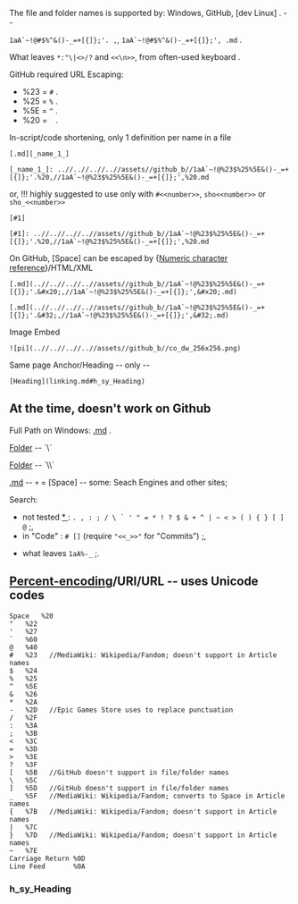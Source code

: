
The file and folder names is supported by: Windows, GitHub, [dev Linux] . --

`` 1aA`~!@#$%^&()-_=+[{]};'. , ``, `` 1aA`~!@#$%^&()-_=+[{]};', .md `` <!-- [d ",. .md"] --> .

What leaves `` *:"\|<>/? `` and `<<\n>>`, from often-used keyboard .

GitHub required URL Escaping:
* %23 = `` # `` .
* %25 = `` % `` .
* %5E = `` ^ `` .
* %20 = ` ` .

In-script/code shortening, only 1 definition per name in a file
```
[.md][_name_1_]

[_name_1_]: ..//..//..//..//assets//github_b//1aA`~!@%23$%25%5E&()-_=+[{]};'.%20,//1aA`~!@%23$%25%5E&()-_=+[{]};',%20.md
```
or, !!! highly suggested to use only with `#<<number>>`, `sho<<number>>` or `sho_<<number>>`
```
[#1]

[#1]: ..//..//..//..//assets//github_b//1aA`~!@%23$%25%5E&()-_=+[{]};'.%20,//1aA`~!@%23$%25%5E&()-_=+[{]};',%20.md
```

On GitHub, [Space] can be escaped by {[Numeric character reference](https://en.wikipedia.org/wiki/Numeric_character_reference)}/HTML/XML
```
[.md](..//..//..//..//assets//github_b//1aA`~!@%23$%25%5E&()-_=+[{]};'.&#x20;,//1aA`~!@%23$%25%5E&()-_=+[{]};',&#x20;.md)

[.md](..//..//..//..//assets//github_b//1aA`~!@%23$%25%5E&()-_=+[{]};'.&#32;,//1aA`~!@%23$%25%5E&()-_=+[{]};',&#32;.md)
```

Image Embed
```
![pi](..//..//..//..//assets//github_b//co_dw_256x256.png)
```

Same page Anchor/Heading -- only --
```
[Heading](linking.md#h_sy_Heading)
```


## At the time, doesn't work on Github

Full Path on Windows: [.md](C://b//assets//github_b//1aA`~!@%23$%25%5E&()-_=+[{]};'.%20,//1aA`~!@%23$%25%5E&()-_=+[{]};',%20.md) .

[Folder](..\..\..\..\assets\github_b\1aA`~!@%23$%25%5E&()-_=+[{]};'.%20,) -- `\`

[Folder](..\\..\\..\\..\\assets\\github_b\\1aA`~!@%23$%25%5E&()-_=+[{]};'.%20,) -- `\\`

[.md](..//..//..//..//assets//github_b//1aA`~!@%23$%25%5E&()-_=+[{]};'.%20,/1aA`~!@%23$%25%5E&()-_=+[{]};',+.md) -- `+` = [Space] -- some: Seach Engines and other sites;

Search:
* not tested [ * ](https://docs.github.com/en/github/searching-for-information-on-github/searching-on-github/searching-code) : `` . , : ; / \ ` ' " = * ! ? $ & + ^ | ~ < > ( ) { } [ ] @ `` ;,
* in "Code" : `` # [] `` (require `"<<_>>"` for "Commits") ;,
<!-- * in "Commits" : `` `` ;, -->
* what leaves `` 1aA%-_ `` ;.


## [Percent-encoding](https://en.wikipedia.org/wiki/Percent-encoding)/URI/URL -- uses Unicode codes

```
Space	%20
"	%22
'	%27
`	%60
@	%40
#	%23   //MediaWiki: Wikipedia/Fandom; doesn't support in Article names
$	%24
%	%25
^	%5E
&	%26
*	%2A
-	%2D   //Epic Games Store uses to replace punctuation
/	%2F
:	%3A
;	%3B
<	%3C
=	%3D
>	%3E
?	%3F
[	%5B   //GitHub doesn't support in file/folder names
\	%5C
]	%5D   //GitHub doesn't support in file/folder names
_	%5F   //MediaWiki: Wikipedia/Fandom; converts to Space in Article names
{	%7B   //MediaWiki: Wikipedia/Fandom; doesn't support in Article names
|	%7C
}	%7D   //MediaWiki: Wikipedia/Fandom; doesn't support in Article names
~	%7E
Carriage Return	%0D
Line Feed		%0A
```

### h_sy_Heading
